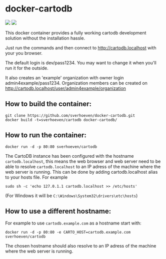 docker-cartodb
==============

[![](https://images.microbadger.com/badges/image/sverhoeven/cartodb.svg)](https://microbadger.com/#/images/sverhoeven/cartodb "Get your own image badge on microbadger.com")
[![](https://images.microbadger.com/badges/version/sverhoeven/cartodb.svg)](https://hub.docker.com/r/sverhoeven/cartodb/)

This docker container provides a fully working cartodb development solution
without the installation hassle.

Just run the commands and then connect to http://cartodb.localhost with your you browser.

The default login is dev/pass1234. You may want to change it when you'll run
it for the outside.

It also creates an 'example' organization with owner login admin4example/pass1234.
Organization members can be created on http://cartodb.localhost/user/admin4example/organization

How to build the container:
---------------------------

```
git clone https://github.com/sverhoeven/docker-cartodb.git
docker build -t=sverhoeven/cartodb docker-cartodb/
```

How to run the container:
-------------------------

```
docker run -d -p 80:80 sverhoeven/cartodb
```

The CartoDB instance has been configured with the hostname `cartodb.localhost`, this means the web browser and web server need to be able to resolve `cartodb.localhost` to an IP adress of the machine where the web server is running.
This can be done by adding cartodb.localhost alias to your hosts file. For example
```
sudo sh -c 'echo 127.0.1.1 cartodb.localhost >> /etc/hosts'
```
(For Windows it will be `C:\Windows\System32\drivers\etc\hosts`)

How to use a different hostname:
--------------------------------

For example to use `cartodb.example.com` as a hostname start with:
```
docker run -d -p 80:80 -e CARTO_HOST=cartodb.example.com sverhoeven/cartodb
```

The chosen hostname should also resolve to an IP adress of the machine where the web server is running.
